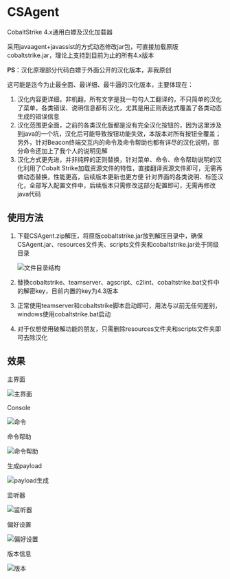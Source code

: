 # CSAgent

CobaltStrike 4.x通用白嫖及汉化加载器

采用javaagent+javassist的方式动态修改jar包，可直接加载原版cobaltstrike.jar，理论上支持到目前为止的所有4.x版本

**PS**：汉化原理部分代码白嫖于外面公开的汉化版本，非我原创

这可能是迄今为止最全面、最详细、最牛逼的汉化版本，主要体现在：
1. 汉化内容更详细，非机翻，所有文字是我一句句人工翻译的，不只简单的汉化了菜单，各类错误、说明信息都有汉化，尤其是用正则表达式覆盖了各类动态生成的错误信息
2. 汉化范围更全面，之前的各类汉化版都是没有完全汉化按钮的，因为这里涉及到java的一个坑，汉化后可能导致按钮功能失效，本版本对所有按钮全覆盖；
   另外，针对Beacon终端交互内的命令及命令帮助也都有详尽的汉化说明，部分命令还加上了我个人的说明见解
3. 汉化方式更先进，并非纯粹的正则替换，针对菜单、命令、命令帮助说明的汉化利用了Cobalt Strike加载资源文件的特性，直接翻译资源文件即可，无需再做动态替换，性能更高，后续版本更新也更方便
   针对界面的各类说明、标签汉化，全部写入配置文件中，后续版本只需修改这部分配置即可，无需再修改java代码

## 使用方法
1. 下载CSAgent.zip解压，将原版cobaltstrike.jar放到解压目录中，确保CSAgent.jar、resources文件夹、scripts文件夹和cobaltstrike.jar处于同级目录

    ![文件目录结构](/images/8tree.jpg?raw=true "文件目录结构")

4. 替换cobaltstrike、teamserver、agscript、c2lint、cobaltstrike.bat文件中的解密key，目前内置的key为4.3版本

3. 正常使用teamserver和cobaltstrike脚本启动即可，用法与以前无任何差别，windows使用cobaltstrike.bat启动

4. 对于仅想使用破解功能的朋友，只需删除resources文件夹和scripts文件夹即可去除汉化

## 效果
主界面

![主界面](/images/1主界面.jpg?raw=true "主界面")

Console

![命令](/images/2命令.jpg?raw=true "命令")

命令帮助

![命令帮助](/images/3命令帮助.jpg?raw=true "命令帮助")

生成payload

![payload生成](/images/4payload生成.jpg?raw=true "payload生成")

监听器

![监听器](/images/5监听器.jpg?raw=true "监听器")

偏好设置

![偏好设置](/images/6偏好设置.jpg?raw=true "偏好设置")

版本信息

![版本](/images/7版本.jpg?raw=true "版本")